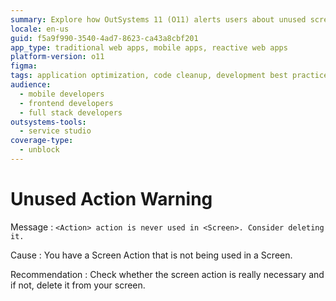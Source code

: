 ```yaml
---
summary: Explore how OutSystems 11 (O11) alerts users about unused screen actions to enhance application efficiency.
locale: en-us
guid: f5a9f990-3540-4ad7-8623-ca43a8cbf201
app_type: traditional web apps, mobile apps, reactive web apps
platform-version: o11
figma:
tags: application optimization, code cleanup, development best practices, efficiency improvement, ide usage
audience:
  - mobile developers
  - frontend developers
  - full stack developers
outsystems-tools:
  - service studio
coverage-type:
  - unblock
---
```


# Unused Action Warning

Message
:   `<Action> action is never used in <Screen>. Consider deleting it.`

Cause
:   You have a Screen Action that is not being used in a Screen.

Recommendation
:   Check whether the screen action is really necessary and if not, delete it from your screen.
